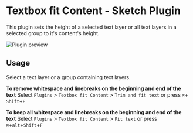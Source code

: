 # Textbox fit Content - Sketch Plugin
This plugin sets the height of a selected text layer or all text layers in a selected group to it's content's height.

![Plugin preview](https://github.com/juliussohn/sketch-textbox-fit-content/blob/master/preview.gif)


## Usage
Select a text layer or a group containing text layers.

**To remove whitespace and linebreaks on the beginning and end of the text**
Select `Plugins` > `Textbox fit Content` > `Trim and fit text` or press  `⌘`+ `Shift`+`F`


**To keep all whitespace and linebreaks on the beginning and end of the text** 
Select `Plugins` > `Textbox fit Content` > `Fit text` or press  `⌘`+`alt`+`Shift`+`F`
